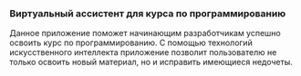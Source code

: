### Виртуальный ассистент для курса по программированию
Данное приложение поможет начинающим разработчикам успешно освоить курс по программированию. С помощью технологий искусственного интеллекта приложение позволит пользователю не только освоить новый материал, но и исправить имеющиеся недочеты.
